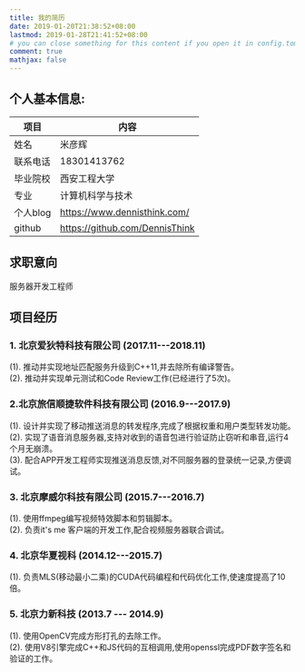 ```yaml
---
title: 我的简历
date: 2019-01-20T21:38:52+08:00
lastmod: 2019-01-28T21:41:52+08:00
# you can close something for this content if you open it in config.toml.
comment: true
mathjax: false
---
```


## 个人基本信息:

|项目|内容|
|----|----|
|姓名| 米彦辉|                   
|联系电话|18301413762|
|毕业院校|西安工程大学|               
|专业|计算机科学与技术|     
|个人blog| https://www.dennisthink.com/|                       
|github|https://github.com/DennisThink|        

## 求职意向

服务器开发工程师


## 项目经历

### 1. 北京爱狄特科技有限公司 (2017.11---2018.11)

(1). 推动并实现地址匹配服务升级到C++11,并去除所有编译警告。    
(2). 推动并实现单元测试和Code Review工作(已经进行了5次)。    

### 2.北京旅信顺捷软件科技有限公司 (2016.9---2017.9)

(1). 设计并实现了移动推送消息的转发程序,完成了根据权重和用户类型转发功能。    
(2). 实现了语音消息服务器,支持对收到的语音包进行验证防止窃听和串音,运行4个月无崩溃。    
(3). 配合APP开发工程师实现推送消息反馈,对不同服务器的登录统一记录,方便调试。    

### 3. 北京摩威尔科技有限公司 (2015.7---2016.7)

(1). 使用ffmpeg编写视频特效脚本和剪辑脚本。     
(2). 负责it's me 客户端的开发工作,配合视频服务器联合调试。     

### 4. 北京华夏视科 (2014.12---2015.7)

(1). 负责MLS(移动最小二乘)的CUDA代码编程和代码优化工作,使速度提高了10倍。     

### 5. 北京力新科技 (2013.7 --- 2014.9)

(1). 使用OpenCV完成方形打孔的去除工作。    
(2). 使用V8引擎完成C++和JS代码的互相调用,使用openssl完成PDF数字签名和验证的工作。    
